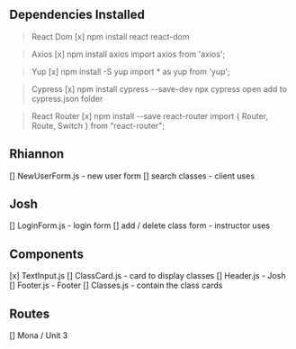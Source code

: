 

## Dependencies Installed

> React Dom
[x] npm install react react-dom

> Axios
[x] npm install axios
import axios from 'axios';

> Yup
[x] npm install -S yup
import * as yup from 'yup';

> Cypress
[x] npm install cypress --save-dev
npx cypress open
add to cypress.json folder

> React Router
[x] npm install --save react-router
import { Router, Route, Switch } from "react-router";

## Rhiannon
[] NewUserForm.js - new user form 
[] search classes - client uses

## Josh
[] LoginForm.js - login form
[] add / delete class form - instructor uses

## Components

[x] TextInput.js
[] ClassCard.js - card to display classes
[] Header.js - Josh
[] Footer.js - Footer
[] Classes.js - contain the class cards

## Routes

[] Mona / Unit 3






